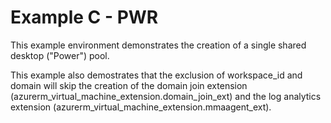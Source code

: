 # Example C - PWR

This example environment demonstrates the creation of a single shared desktop ("Power") pool. 

This example also demostrates that the exclusion of workspace_id and domain will skip the creation of the domain join extension (azurerm_virtual_machine_extension.domain_join_ext) and the log analytics extension (azurerm_virtual_machine_extension.mmaagent_ext). 
